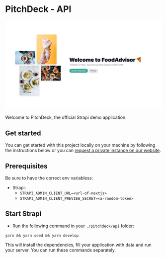 # PitchDeck - API

![PitchDeck](../pitchdeck.png)

Welcome to PitchDeck, the official Strapi demo application.

## Get started

You can get started with this project locally on your machine by following the instructions below or you can [request a private instance on our website](https://strapi.io/demo).

## Prerequisites

Be sure to have the correct env variabless:

- Strapi:
  - `STRAPI_ADMIN_CLIENT_URL=<url-of-nextjs>`
  - `STRAPI_ADMIN_CLIENT_PREVIEW_SECRET=<a-random-token>`

## Start Strapi

- Run the following command in your `./pitchdeck/api` folder:

```
yarn && yarn seed && yarn develop
```

This will install the dependencies, fill your application with data and run your server. You can run these commands separately.
